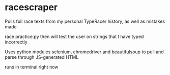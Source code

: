 # racescraper
Pulls full race texts from my personal TypeRacer history, as well as mistakes made

race practice.py then will test the user on strings that I have typed incorrectly

Uses python modules selenium, chromedriver and beautifulsoup to pull and parse through JS-generated HTML

runs in terminal right now
